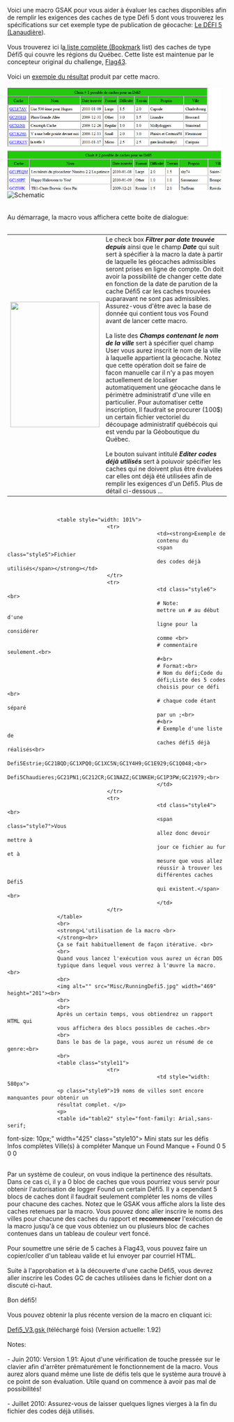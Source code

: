 Voici une macro GSAK pour vous aider à évaluer les caches 
					disponibles afin de remplir les exigences des caches de type 
					Défi 5 dont vous trouverez les spécifications sur cet 
					exemple type de publication de géocache:
					<a target="_blank" href="http://www.geocaching.com/seek/cache_details.aspx?guid=44754c7b-2a78-4ff1-995b-d0206d002d1b">
					Le DÉFI 5 (Lanaudière</a>). <br>
					<br>
					Vous trouverez ici l<a target="_blank" href="http://www.geocaching.com/bookmarks/view.aspx?guid=8cccd3c1-9b62-4e43-9e81-b6581714d7f0">a 
					liste complète (Bookmark</a> list) des caches de type Défi5 qui couvre les régions du Québec. Cette liste est 
					maintenue par le concepteur original du challenge,
					<a href="http://www.geocaching.com/profile/default.aspx?guid=baf42847-7443-43c5-b1cf-22621ff957c9">
					Flag43</a>.<br>
					<br>
					Voici un
					<a href="https://github.com/OpusTerra/Geocaching_Defi5/blob/main/Sample_ResultDefi5Caches.html">
					exemple du résultat</a> produit par cette macro.<br>
					<br>
					<a class="thickbox" href="Sample_ResultDefi5Caches.html?id=10">
					<img alt="" src="sampleDefi5.jpg" width="491" height="235" class="style1"></a>
     					<img src="https://github.com/OpusTerra/my_alarm_fsm/blob/main/schematic.png" alt="Schematic" width="500"/> <br>
					<br>
					<br>
					Au démarrage, la macro vous affichera cette boite de dialogue:<br>
					<br>
					<table style="width: 100%">
									<tr>
													<td class="style3">
													<img alt="" src="Misc/DialogDefi5.jpg" width="205" height="288">
													</td>
													<td valign="top" class="style2">
													Le check box <em><strong>
													Filtrer par date trouvée 
													depuis</strong></em> ainsi 
													que le champ <em><strong>
													Date</strong></em> 
													qui suit sert à spécifier à 
													la macro la date à partir de 
													laquelle les géocaches 
													admissibles seront prises en 
													ligne de compte. On doit 
													avoir la possibilité de 
													changer cette date en 
													fonction de la date de 
													parution de la cache Défi5 
													car les caches trouvées 
													auparavant ne sont pas 
													admissibles. Assurez-vous 
													d'être avec la base de 
													donnée qui contient tous vos 
													Found avant de lancer cette 
													macro.<br>
													<br>
													La liste des <strong><em>
													Champs contenant le nom de 
													la ville</em></strong> sert 
													à spécifier quel champ User 
													vous aurez inscrit le nom de 
													la ville à laquelle 
													appartient la géocache. 
													Notez que cette opération 
													doit se faire de facon 
													manuelle car il n'y a pas 
													moyen actuellement de 
													localiser automatiquement 
													une géocache dans le 
													périmètre administratif 
													d'une ville en particulier. 
													Pour automatiser cette 
													inscription, Il faudrait se 
													procurer (100$) un certain 
													fichier vectoriel du 
													découpage administratif 
													québécois qui est vendu par 
													la Géoboutique du Québec.<br>
													<br>
													Le bouton suivant intitulé
													<strong><em>Editer codes 
													déjà utilisés</em></strong> sert 
													à poiuvoir spécifier les 
													caches qui ne doivent plus 
													être évaluées car elles ont 
													déjà été utilisées afin de 
													remplir les exigences d'un 
													Défi5. Plus de détail 
													ci-dessous ...</td>
									</tr>
					</table>
					<br>

					<table style="width: 101%">
									<tr>
													<td><strong>Exemple de 
													contenu du
													<span class="style5">Fichier 
													des codes déjà utilisés</span></strong></td>
									</tr>
									<tr>
													<td class="style6"><br>
													# Note: 
													mettre un # au début d'une 
													ligne pour la considérer 
													comme <br>
													# commentaire seulement.<br>
													#<br>
													# Format:<br>
													# Nom du défi;Code du 
													défi;Liste des 5 codes 
													choisis pour ce défi <br>
													# chaque code étant séparé 
													par un ;<br>
													#<br>
													# Exemple d'une liste de 
													caches défi5 déjà réalisés<br>
													Defi5Estrie;GC21BQD;GC1XPQ0;GC1XC5N;GC1Y4H9;GC1E929;GC1Q048;<br>
													Defi5Chaudieres;GC21PN1;GC212CR;GC1NAZZ;GC1NKEH;GC1P3PW;GC21979;<br>
													</td>
									</tr>
									<tr>
													<td class="style4"><br>
													<span class="style7">Vous 
													allez donc devoir mettre à 
													jour ce fichier au fur et à 
													mesure que vous allez 
													réussir à trouver les 
													différentes caches Défi5 
													qui existent.</span><br>
													</td>
									</tr>
					</table>
					<br>
					<strong>L'utilisation de la macro <br>
					</strong><br>
					Ça se fait habituellement de façon itérative. <br>
					<br>
					Quand vous lancez l'exécution vous aurez un écran DOS 
					typique dans lequel vous verrez à l'œuvre la macro.<br>
					<br>
					<img alt="" src="Misc/RunningDefi5.jpg" width="469" height="201"><br>
					<br>
					<br>
					Après un certain temps, vous obtiendrez un rapport HTML qui 
					vous affichera des blocs possibles de caches.<br>
					<br>
					Dans le bas de la page, vous aurez un résumé de ce genre:<br>
					<br>
					<table class="style11">
									<tr>
													<td style="width: 580px">
					<p class="style9">19 noms de villes sont encore manquantes pour obtenir un 
					résultat complet. </p>
					<p>
					<table id="table2" style="font-family: Arial,sans-serif; 
font-size: 10px;" width="425" class="style10">
									<tr>
													<td colspan="4" align="center">
													Mini stats sur les défis</td>
									</tr>
									<tr>
													<td bgcolor="#25c70f" width="86">
													&nbsp;</td>
													<td bgcolor="#81f781" width="86">
													&nbsp;</td>
													<td bgcolor="#c232d8" width="86">
													&nbsp;</td>
													<td bgcolor="#ccccff" width="86">
													&nbsp;</td>
									</tr>
									<tr>
													<td align="center" width="86">
													Infos complètes</td>
													<td align="center" width="86">
													Ville(s) à compléter</td>
													<td align="center" width="86">
													Manque un Found</td>
													<td align="center" width="86">
													Manque + Found</td>
									</tr>
									<tr>
													<td align="center" width="86">
													0</td>
													<td align="center" width="86">
													5</td>
													<td align="center" width="86">
													0</td>
													<td align="center" width="86">
													0</td>
									</tr>
					</table>
					</p>
													</td>
									</tr>
					</table>
					<br>
					Par un système de couleur, on vous indique la pertinence des 
					résultats. Dans ce cas ci, il y a 0 bloc de caches que vous 
					pourriez vous servir pour obtenir l'autorisation de logger 
					Found un certain Défi5. Il y a cependant 5 blocs de caches 
					dont il faudrait&nbsp;seulement compléter les noms de villes pour 
					chacune des caches. Notez que le GSAK vous affiche alors la 
					liste des caches retenues par la macro. Vous pouvez donc 
					aller inscrire le noms des villes pour chacune des caches du 
					rapport et <strong>recommencer</strong> l'exécution de la macro jusqu'à ce 
					que vous obteniez un ou plusieurs bloc de caches contenues 
					dans un tableau de couleur <span class="style8">vert foncé</span>.<br>
					<br>
					Pour soumettre une série de 5 caches à Flag43, vous pouvez 
					faire un copier/coller d'un tableau valide et lui envoyer 
					par courriel HTML.<br>
					<br>
					Suite à l'approbation et à la découverte d'une cache Défi5, 
					vous devrez aller inscrire les Codes GC de caches utilisées 
					dans le fichier dont on a discuté ci-haut. <br>
					<br>
					Bon défi5!<br>
					<br>
					Vous pouvez obtenir la plus récente version de la macro en 
					cliquant ici: <br>
					<br>
					<a linkindex="126" onclick="window.open(this.href);return false;" class="postlink" href="Misc/Defi5_V3.gsk?id=9">Defi5_V3.gsk 
					</a>(téléchargé <font color="#FF0000"><script language="Javascript">ccount_display('9')</script>
					</font>fois) (Version actuelle: 1.92)<br>
					<br>
					Notes:<br>
					<br>
					- Juin 2010: Version 1.91: Ajout d'une vérification de 
					touche pressée sur le clavier afin d'arrêter prématurément 
					le fonctionnement de la macro. Vous aurez alors quand même 
					une liste de défis tels que le système aura trouvé à ce 
					point de son évaluation. Utile quand on commence à avoir pas 
					mal de possibilités! <br>
					<br>
					- Juillet 2010: Assurez-vous de laisser quelques lignes 
					vierges à la fin du fichier des codes déjà utilisés.<br>
